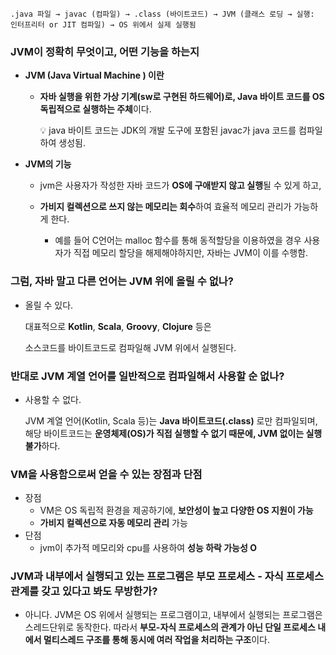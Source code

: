 `.java 파일 → javac (컴파일) → .class (바이트코드) → JVM (클래스 로딩 → 실행: 인터프리터 or JIT 컴파일) → OS 위에서 실제 실행됨`

### **JVM이 정확히 무엇이고, 어떤 기능을 하는지**

- **JVM (Java Virtual Machine ) 이란**
    - **자바 실행을 위한 가상 기계(sw로 구현된 하드웨어)로, Java 바이트 코드를 OS 독립적으로 실행하는 주체**이다.
        
         💡 java 바이트 코드는 JDK의 개발 도구에 포함된 javac가 java 코드를 컴파일하여 생성됨.
        
- **JVM의 기능**
    - jvm은 사용자가 작성한 자바 코드가 **OS에 구애받지 않고 실행**될 수 있게 하고,
    - **가비지 컬렉션으로 쓰지 않는 메모리는 회수**하여 효율적 메모리 관리가 가능하게 한다.
        
         - 예를 들어 C언어는 malloc 함수를 통해 동적할당을 이용하였을 경우 사용자가 직접 메모리 할당을 해제해야하지만, 자바는 JVM이 이를 수행함.
        

### 그럼, 자바 말고 다른 언어는 JVM 위에 올릴 수 없나?

- 올릴 수 있다.
    
    대표적으로 **Kotlin**, **Scala**, **Groovy**, **Clojure** 등은
    
    소스코드를 바이트코드로 컴파일해 JVM 위에서 실행된다.
    

### 반대로 JVM 계열 언어를 일반적으로 컴파일해서 사용할 순 없나?

- 사용할 수 없다.
    
    JVM 계열 언어(Kotlin, Scala 등)는 **Java 바이트코드(.class)** 로만 컴파일되며, 해당 바이트코드는 **운영체제(OS)가 직접 실행할 수 없기 때문에, JVM 없이는 실행 불가**하다.
    

### **VM을 사용함으로써 얻을 수 있는 장점과 단점**

- 장점
    - VM은 OS 독립적 환경을 제공하기에, **보안성이 높고 다양한 OS 지원이 가능**
    - **가비지 컬렉션으로 자동 메모리 관리** 가능
- 단점
    - jvm이 추가적 메모리와 cpu를 사용하여 **성능 하락 가능성 O**

### JVM과 내부에서 실행되고 있는 프로그램은 부모 프로세스 - 자식 프로세스 관계를 갖고 있다고 봐도 무방한가?

- 아니다. JVM은 OS 위에서 실행되는 프로그램이고, 내부에서 실행되는 프로그램은 스레드단위로 동작한다. 따라서 **부모-자식 프로세스의 관계가 아닌 단일 프로세스 내에서 멀티스레드 구조를 통해 동시에 여러 작업을 처리하는 구조**이다.
